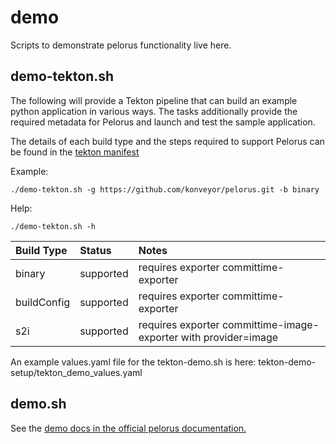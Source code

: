 # demo

Scripts to demonstrate pelorus functionality live here.

## demo-tekton.sh

The following will provide a Tekton pipeline that can build an example python application in various ways. The tasks additionally provide the required metadata for Pelorus and launch and test the sample application.

The details of each build type and the steps required to support Pelorus can be found in the [tekton manifest](./tekton-demo-setup/03-build-and-deploy.yaml)

Example:
```
./demo-tekton.sh -g https://github.com/konveyor/pelorus.git -b binary
```

Help:
```
./demo-tekton.sh -h
```

|Build Type   |Status         |Notes                                                |
|:------------|:--------------|:----------------------------------------------------|
| binary      | supported     | requires exporter committime-exporter               |
| buildConfig | supported     | requires exporter committime-exporter               |
| s2i         | supported     | requires exporter committime-image-exporter with provider=image    |   

An example values.yaml file for the tekton-demo.sh is here: tekton-demo-setup/tekton_demo_values.yaml

## demo.sh

See the [demo docs in the official pelorus documentation.](https://pelorus.readthedocs.io/en/latest/Demo/)
